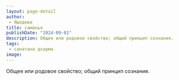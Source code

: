 ```yaml
---
layout: page-detail
author:
 - Яшодеви
title: саманья
publishDate: "2024-09-01"
description: Общее или родовое свойство; общий принцип сознания.
tags:
 - санатана дхарма
image: 
---
```


Общее или родовое свойство; общий принцип сознания.

